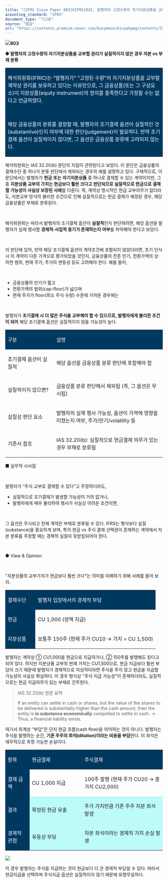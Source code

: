 ```yaml
---
title: "[IFRS Issue Paper 803]KIFRS1032, 발행자의 고정수량의 자기지분상품을 교부할 권리가 실질적이지 않은 경우 자본 vs 부채 분류"
acounting_standard: "IFRS"
document_type: "기고문"
source: "엘곰"
url: "https://contents.premium.naver.com/busymoon/kicpakpmg/contents/250607204042873oa"
---
```

![](https://n2.news.naver.com/l.gif?type=content)**803**

**● 발행자의 고정수량의 자기지분상품을 교부할 권리가 실질적이지 않은 경우 자본 vs 부채 분류**

<table style=""><tbody><tr><td colspan="3" rowspan="1" style="width: 100.0%; height: 129.0px;  background-color: #003960;"><div><p style=""><span style="color:#ffffff;">해석위원회(IFRIC)는 "발행자가" "고정된 수량"의 자기지분상품을 교부할 계약상 권리를 보유하고 있다는 이유만으로, 그 금융상품(또는 그 구성요소)이 지분상품(equity instrument)의 정의를 충족한다고 가정할 수는 없다고 언급하였다.</span></p></div><div><p style=""><span style="color:#ffffff;">​</span></p></div><div><p style=""><span style="color:#ffffff;">해당 금융상품의 분류를 결정할 때, 발행자의 조기결제 옵션이 실질적인 것(substantive)인지 여부에 대한 판단(judgement)이 필요하다. 만약 조기결제 옵션이 실질적이지 않다면, 그 옵션은 금융상품 분류에 고려되지 않는다.</span></p></div></td></tr></tbody></table>

해석위원회는 IAS 32.20(b) 문단의 지침이 관련된다고 보았다. 이 문단은 금융상품의 결제수단 중 하나가 분류 판단에서 제외되는 경우의 예를 설명하고 있다. 구체적으로, 이 문단에서는 발행자가 **현금** **또는** **자기지분상품** 중 하나로 결제할 수 있는 계약이지만, 그 중 **지분상품 교부의 가치는 현금보다 훨씬 크다고 판단되므로 실질적으로 현금으로 결제할 가능성이 사실상 보장된 사례**를 다룬다. 즉, 계약상 명시적인 현금 교부의무가 없더라도, 지분교부 방식의 불리한 조건으로 인해 실질적으로는 현금 결제가 예정된 경우, 해당 금융상품은 부채로 분류된다.

​

해석위원회는 따라서 발행자의 조기결제 옵션이 **실질적**인지 판단하려면, 해당 옵션을 발행자가 실제 행사할 **경제적·사업적 동기가 존재하는지 여부**를 파악해야 한다고 보았다.

​

이 판단에 있어, 만약 해당 조기결제 옵션이 계약조건에 포함되지 않았더라면, 초기 인식 시 이 계약이 다른 가격으로 평가되었을 것인지, 금융상품의 잔존 만기, 전환가액의 상·하한 범위, 현재 주가, 주가의 변동성 등도 고려해야 한다. 예를 들어,

​

- 금융상품의 만기가 짧고
- 전환가액의 범위(cap-floor)가 넓으며
- 현재 주가가 floor(최소 주식 수량) 수준에 가까운 경우에는

​

발행자가 **조기결제 시 더 많은 주식을 교부해야 할 수 있으므로, 발행자에게 불리한 조건이 되어** 해당 조기결제 옵션은 실질적이지 않을 가능성이 높다.

<table style=""><tbody><tr><td colspan="1" rowspan="1" style="width: 30.88%; height: 40.0px;  background-color: #003960;"><div><p style=""><span style="color:#ffffff;">구분</span></p></div></td><td colspan="1" rowspan="1" style="width: 69.12%; height: 40.0px;  background-color: #003960;"><div><p style=""><span style="color:#ffffff;">설명</span></p></div></td></tr><tr><td colspan="1" rowspan="1" style="width: 30.88%; height: 40.0px;  "><div><p style=""><span style="">조기결제 옵션이 실질적</span></p></div></td><td colspan="1" rowspan="1" style="width: 69.12%; height: 40.0px;  "><div><p style=""><span style="">해당 옵션을 금융상품 분류 판단에 포함해야 함</span></p></div></td></tr><tr><td colspan="1" rowspan="1" style="width: 30.88%; height: 40.0px;  "><div><p style=""><span style="">실질적이지 않으면?</span></p></div></td><td colspan="1" rowspan="1" style="width: 69.12%; height: 40.0px;  "><div><p style=""><span style="">금융상품 분류 판단에서 제외됨 (즉, 그 옵션은 무시됨)</span></p></div></td></tr><tr><td colspan="1" rowspan="1" style="width: 30.88%; height: 40.0px;  "><div><p style=""><span style="">실질성 판단 요소</span></p></div></td><td colspan="1" rowspan="1" style="width: 69.12%; height: 40.0px;  "><div><p style=""><span style="">발행자의 실제 행사 가능성, 옵션이 가격에 영향을 미쳤는지 여부, 주가/만기/volatility 등</span></p></div></td></tr><tr><td colspan="1" rowspan="1" style="width: 30.88%; height: 40.0px;  "><div><p style=""><span style="">기준서 참조</span></p></div></td><td colspan="1" rowspan="1" style="width: 69.12%; height: 40.0px;  "><div><p style=""><span style="">IAS 32.20(b): </span><span style="">실질적으로 현금결제 의무가 있는 경우 부채로 분류됨</span></p></div></td></tr></tbody></table>

■ 실무적 시사점

​

발행자가 “주식 교부로 결제할 수 있다”고 주장하더라도,

- 실질적으로 조기결제가 발생할 가능성이 거의 없거나,
- 발행자에게 매우 불리하여 행사가 사실상 어려운 조건이면,

​

그 옵션은 무시되고 전체 계약은 부채로 분류될 수 있다. IFRS는 형식보다 실질(substance)을 중요하게 보며, 특히 현금 vs 주식 결제 선택권이 존재하는 계약에서 자본 분류를 주장할 때는 경제적 실질이 뒷받침되어야 한다.

​

● View & Opinion

​

"지분상품의 교부가치가 현금보다 훨씬 크다"는 의미를 이해하기 위해 사례를 들어 보자.

<table style=""><tbody><tr><td colspan="1" rowspan="1" style="width: 20.0%; height: 40.0px;  background-color: #003960;"><div><p style=""><span style="color:#ffffff;">결제수단</span></p></div></td><td colspan="1" rowspan="1" style="width: 80.0%; height: 40.0px;  background-color: #003960;"><div><p style=""><span style="color:#ffffff;">발행자 입장에서의 경제적 부담</span></p></div></td></tr><tr><td colspan="1" rowspan="1" style="width: 20.0%; height: 40.0px;  background-color: #003960;"><div><p style=""><span style="color:#ffffff;">현금</span></p></div></td><td colspan="1" rowspan="1" style="width: 80.0%; height: 40.0px;  "><div><p style=""><span style="">CU 1,000 (정액 지급)</span></p></div></td></tr><tr><td colspan="1" rowspan="1" style="width: 20.0%; height: 40.0px;  background-color: #003960;"><div><p style=""><span style="color:#ffffff;">지분상품</span></p></div></td><td colspan="1" rowspan="1" style="width: 80.0%; height: 40.0px;  "><div><p style=""><span style="">보통주 150주 (현재 주가 CU10 → 가치 = CU 1,500)</span></p></div></td></tr></tbody></table>

발행자는 계약상 ① CU1,000을 현금으로 지급하거나, ② 150주를 발행해도 된다고 되어 있다. 하지만 지분상품 교부의 현재 가치는 CU1,500으로, 현금 지급보다 훨씬 부담이 크기 때문에 발행자가 경제적으로 이성적이라면 주식을 주지 않고 현금을 지급할 가능성이 사실상 확실하다. 이 경우 형식상 "주식 지급 가능성"이 존재하더라도, 실질적으로는 현금 지급의무가 있는 부채로 간주된다.

> IAS 32.20(b) 원문 요약
> 
> If an entity can settle in cash or shares, but the value of the shares to be delivered is substantially higher than the cash amount, then the entity is **in substance economically** compelled to settle in cash. → Thus, a financial liability exists.

여기서 회계상 “부담”은 단지 현금 흐름(cash flow)을 의미하는 것이 아니다. 발행자는 주식을 발행하는 순간, **기존 주주의 희석(dilution)이라는 비용을 부담**한다. 이 희석은 재무적으로 측정 가능한 손실이다.

<table style=""><tbody><tr><td colspan="1" rowspan="1" style="width: 15.4%; height: 40.0px;  background-color: #003960;"><div><p style=""><span style="color:#ffffff;">항목</span></p></div></td><td colspan="1" rowspan="1" style="width: 33.33%; height: 40.0px;  background-color: #003960;"><div><p style=""><span style="color:#ffffff;">현금결제</span></p></div></td><td colspan="1" rowspan="1" style="width: 51.27%; height: 40.0px;  background-color: #003960;"><div><p style=""><span style="color:#ffffff;">주식결제</span></p></div></td></tr><tr><td colspan="1" rowspan="1" style="width: 15.4%; height: 40.0px;  background-color: #003960;"><div><p style=""><span style="color:#ffffff;">결제 금액</span></p></div></td><td colspan="1" rowspan="1" style="width: 33.33%; height: 40.0px;  "><div><p style=""><span style="">CU 1,000 지급</span></p></div></td><td colspan="1" rowspan="1" style="width: 51.27%; height: 40.0px;  "><div><p style=""><span style="">100주 발행 (현재 주가 CU20 → 총가치 CU2,000)</span></p></div></td></tr><tr><td colspan="1" rowspan="1" style="width: 15.4%; height: 40.0px;  background-color: #003960;"><div><p style=""><span style="color:#ffffff;">결과</span></p></div></td><td colspan="1" rowspan="1" style="width: 33.33%; height: 40.0px;  background-color: #bdfbfa;"><div><p style=""><span style="">확정된 현금 유출</span></p></div></td><td colspan="1" rowspan="1" style="width: 51.27%; height: 40.0px;  background-color: #bdfbfa;"><div><p style=""><span style="">주가 가치만큼 기존 주주 지분 희석 발생</span></p></div></td></tr><tr><td colspan="1" rowspan="1" style="width: 15.4%; height: 40.0px;  background-color: #003960;"><div><p style=""><span style="color:#ffffff;">경제적 관점</span></p></div></td><td colspan="1" rowspan="1" style="width: 33.33%; height: 40.0px;  background-color: #bdfbfa;"><div><p style=""><span style="">유동성 부담</span></p></div></td><td colspan="1" rowspan="1" style="width: 51.27%; height: 40.0px;  background-color: #bdfbfa;"><div><p style=""><span style="">자본 희석이라는 </span><span style="">경제적 가치 손실</span><span style=""> 발생</span></p></div></td></tr></tbody></table>

![](https://scs-phinf.pstatic.net/MjAyNTA2MDdfODkg/MDAxNzQ5Mjk2Mjg5NzA3.Nug-IfsHWG0c-0yiDpOAM1GzikJ7eFkMr73nEI1uYN0g.3He3BD8MgncPBq128bNQQ68KZu0rkR3eBtdmjpAMevog.PNG/image.png?type=w800)

이 경우 발행자는 주식을 지급하는 것이 현금보다 더 큰 경제적 부담일 수 있다. 따라서 현금지급을 선택하며 주식지급 옵션은 실질적이지 않기 때문에 유명무실하다.
